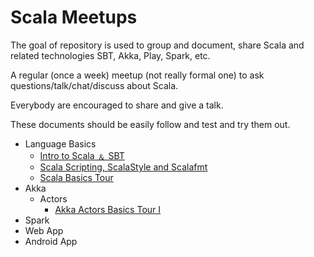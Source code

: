 # Scala Meetups

The goal of repository is used to group and document, share Scala and related technologies SBT, Akka, Play, Spark, etc.

A regular (once a week) meetup (not really formal one) to ask questions/talk/chat/discuss about Scala.

Everybody are encouraged to share and give a talk.  

These documents should be easily follow and test and try them out.

- Language Basics
  - [Intro to Scala &#65120; SBT](https://github.com/kasonchan/scalameetups/blob/scalameetup1/scalameetup1/README.md)
  - [Scala Scripting, ScalaStyle and Scalafmt](https://github.com/kasonchan/scalameetups/blob/scalameetup2/scalameetup2/README.md)
  - [Scala Basics Tour](https://github.com/kasonchan/scalameetups/blob/scalameetup3/scalameetup3/README.md)
- Akka
  - Actors
    - [Akka Actors Basics Tour I](https://github.com/kasonchan/scalameetups/blob/scalameetup4/scalameetup4-slides/README.md)
- Spark
- Web App
- Android App
